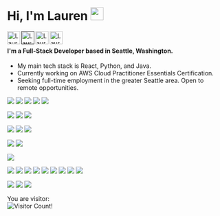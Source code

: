 # Hi, I'm Lauren <img src="https://raw.githubusercontent.com/iampavangandhi/iampavangandhi/master/gifs/Hi.gif" width="30px" />

<a href="https://www.linkedin.com/in/laurenemick/">
  <img src="https://www.flaticon.com/svg/static/icons/svg/1051/1051282.svg" align="left" alt="Lauren's Linkedin" width="30px" />
</a>

<a href="">
  <img src="https://www.flaticon.com/svg/static/icons/svg/1011/1011356.svg" align="left" alt="Lauren's Website" width="30px" />
</a>

<a href="https://github.com/laurenemick/">
  <img src="https://www.flaticon.com/svg/static/icons/svg/1051/1051275.svg" align="left" alt="Lauren's Linkedin" width="30px" />
</a>

<a href="https://www.pinterest.com/laurenemick_/_saved/">
  <img src="https://www.flaticon.com/svg/static/icons/svg/1051/1051278.svg" align="left" alt="Lauren's Pinterest" width="30px" />
</a>

<br/>

#### I'm a Full-Stack Developer based in Seattle, Washington. 
- My main tech stack is React, Python, and Java. 
- Currently working on AWS Cloud Practitioner Essentials Certification.
- Seeking full-time employment in the greater Seattle area. Open to remote opportunities.

![](https://img.shields.io/badge/Lang-Java-informational?style=plastic&logo=Java&logoColor=white&color=f72585) ![](https://img.shields.io/badge/Lang-Python-informational?style=plastic&logo=Python&logoColor=white&color=f72585) ![](https://img.shields.io/badge/Lang-JavaScript-informational?style=plastic&logo=JavaScript&logoColor=white&color=f72585) ![](https://img.shields.io/badge/Lang-CSS-informational?style=plastic&logo=CSS%20Wizardry&logoColor=white&color=f72585) ![](https://img.shields.io/badge/Lang-HTML5-informational?style=plastic&logo=HTML5&logoColor=white&color=f72585)

![](https://img.shields.io/badge/Lib-React-informational?style=plastic&logo=React&logoColor=white&color=7209b7) ![](https://img.shields.io/badge/Lib-Material%20UI-informational?style=plastic&logo=Material%20UI&logoColor=white&color=7209b7) ![](https://img.shields.io/badge/Lib-Ant%20Design-informational?style=plastic&logo=Ant%20Design&logoColor=white&color=7209b7)

![](https://img.shields.io/badge/FW-Redux-informational?style=plastic&logo=Redux&logoColor=white&color=violet) ![](https://img.shields.io/badge/FW-Spring-informational?style=plastic&logo=Spring&logoColor=white&color=violet) ![](https://img.shields.io/badge/FW-LESS-informational?style=plastic&logo=less&logoColor=white&color=violet) 

![](https://img.shields.io/badge/Test-Cypress-informational?style=plastic&logo=Cypress&logoColor=white&color=violet) ![](https://img.shields.io/badge/Test-React%20Testing%20Library-informational?style=plastic&logo=React&logoColor=white&color=violet) 

![](https://img.shields.io/badge/DB-PostgreSQL-informational?style=plastic&logo=PostgreSQL&logoColor=white&color=violet) 

![](https://img.shields.io/badge/Editor-IntelliJ%20IDEA-informational?style=plastic&logo=IntelliJ%20IDEA&logoColor=white&color=violet) ![](https://img.shields.io/badge/Editor-VS%20Code-informational?style=plastic&logo=Visual%20Studio%20Code&logoColor=white&color=violet) ![](https://img.shields.io/badge/Tool-Git-informational?style=plastic&logo=Git&logoColor=white&color=violet) ![](https://img.shields.io/badge/Tool-GitHub-informational?style=plastic&logo=GitHub&logoColor=white&color=violet) ![](https://img.shields.io/badge/Tool-Postman-informational?style=plastic&logo=Postman&logoColor=white&color=violet) ![](https://img.shields.io/badge/Tool-Vercel-informational?style=plastic&logo=Vercel&logoColor=white&color=violet) ![](https://img.shields.io/badge/Tool-Netlify-informational?style=plastic&logo=Netlify&logoColor=white&color=violet) ![](https://img.shields.io/badge/Tool-Heroku-informational?style=plastic&logo=Heroku&logoColor=white&color=violet) ![](https://img.shields.io/badge/Tool-AWS%20Amplify-informational?style=plastic&logo=Amazon%20Web%20Services&logoColor=white&color=violet)

![](https://img.shields.io/badge/SD-RESTful%20APIs-informational?style=plastic&logo=none&logoColor=white&color=violet) ![](https://img.shields.io/badge/SD-AGILE%20Development-informational?style=plastic&logo=none&logoColor=white&color=violet) ![](https://img.shields.io/badge/SD-Object%20Oriented%20Programming-informational?style=plastic&logo=none&logoColor=white&color=violet)

You are visitor:<br/>![Visitor Count](https://profile-counter.glitch.me/laurenemick/count.svg)!
